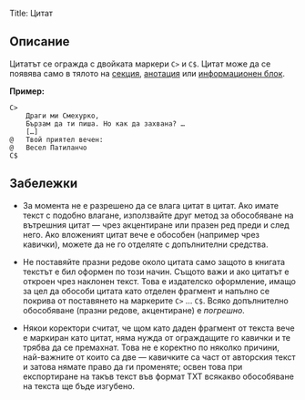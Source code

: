 Title: Цитат

## Описание

Цитатът се огражда с двойката маркери `C>` и `C$`. Цитат може да се появява само в тялото на [секция](/docs/sfb/section), [анотация](/docs/sfb/annotation) или [информационен блок](/docs/sfb/info).

**Пример:**

    C>
       	Драги ми Смехурко,
       	Бързам да ти пиша. Но как да захвана? …
       	[…]
    @   Твой приятел вечен:
    @   Весел Патиланчо
    C$

## Забележки

* За момента не е разрешено да се влага цитат в цитат. Ако имате текст с подобно влагане, използвайте друг метод за обособяване на вътрешния цитат — чрез акцентиране или празен ред преди и след него. Ако вложеният цитат вече е обособен (например чрез кавички), можете да не го отделяте с допълнителни средства.

* Не поставяйте празни редове около цитата само защото в книгата текстът е бил оформен по този начин. Същото важи и ако цитатът е откроен чрез наклонен текст. Това е издателско оформление, имащо за цел да обособи цитата като отделен фрагмент и напълно се покрива от поставянето на маркерите `C>` … `C$`. Всяко допълнително обособяване (празни редове, акцентиране) е _погрешно_.

* Някои коректори считат, че щом като даден фрагмент от текста вече е маркиран като цитат, няма нужда от ограждащите го кавички и те трябва да се премахнат. Това не е коректно по няколко причини, най-важните от които са две — кавичките са част от авторския текст и затова нямате право да ги променяте; освен това при експортиране на такъв текст във формат TXT всякакво обособяване на текста ще бъде изгубено.

